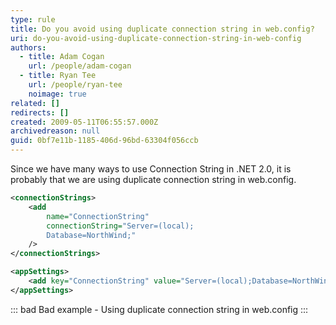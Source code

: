 ```yaml
---
type: rule
title: Do you avoid using duplicate connection string in web.config?
uri: do-you-avoid-using-duplicate-connection-string-in-web-config
authors:
  - title: Adam Cogan
    url: /people/adam-cogan
  - title: Ryan Tee
    url: /people/ryan-tee
    noimage: true
related: []
redirects: []
created: 2009-05-11T06:55:57.000Z
archivedreason: null
guid: 0bf7e11b-1185-406d-96bd-63304f056ccb
---
```


Since we have many ways to use Connection String in .NET 2.0, it is probably that we are using duplicate connection string in web.config.   

<!--endintro-->

```xml
<connectionStrings>
    <add 
        name="ConnectionString" 
        connectionString="Server=(local);
        Database=NorthWind;" 
    />
</connectionStrings>

<appSettings>
    <add key="ConnectionString" value="Server=(local);Database=NorthWind;"/>
</appSettings>
```
::: bad
Bad example - Using duplicate connection string in web.config
:::

